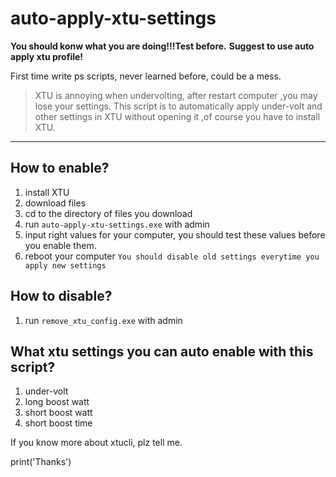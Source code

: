 # auto-apply-xtu-settings
**You should konw what you are doing!!!Test before.**
**Suggest to use auto apply xtu profile!**

First time write ps scripts, never learned before, could be a mess.

>XTU is annoying when undervolting, after restart computer ,you may lose your settings.
>This script is to automatically apply under-volt and other settings in XTU without opening it ,of course you have to install XTU. 




---
## How to enable?
1. install XTU
2. download files
3. cd to the directory of files you download 
4. run `auto-apply-xtu-settings.exe` with admin 
5. input right values for your computer, you should test these values before you enable them.
6. reboot your computer
`You should disable old settings everytime you apply new settings`

## How to disable?
1. run `remove_xtu_config.exe` with admin

## What xtu settings you can auto enable with this script?
1. under-volt
2. long boost watt
3. short boost watt
4. short boost time


If you know more about xtucli, plz tell me.

  print('Thanks')
